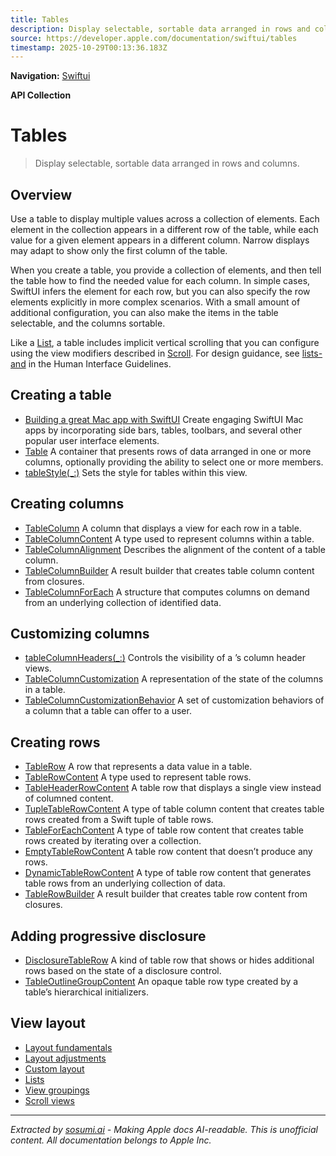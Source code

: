 ```yaml
---
title: Tables
description: Display selectable, sortable data arranged in rows and columns.
source: https://developer.apple.com/documentation/swiftui/tables
timestamp: 2025-10-29T00:13:36.183Z
---
```


**Navigation:** [Swiftui](/documentation/swiftui)

**API Collection**

# Tables

> Display selectable, sortable data arranged in rows and columns.

## Overview

Use a table to display multiple values across a collection of elements. Each element in the collection appears in a different row of the table, while each value for a given element appears in a different column. Narrow displays may adapt to show only the first column of the table.



When you create a table, you provide a collection of elements, and then tell the table how to find the needed value for each column. In simple cases, SwiftUI infers the element for each row, but you can also specify the row elements explicitly in more complex scenarios. With a small amount of additional configuration, you can also make the items in the table selectable, and the columns sortable.

Like a [List](/documentation/swiftui/list), a table includes implicit vertical scrolling that you can configure using the view modifiers described in [Scroll](/documentation/swiftui/scroll-views). For design guidance, see [lists-and](/design/Human-Interface-Guidelines/lists-and-tables) in the Human Interface Guidelines.

## Creating a table

- [Building a great Mac app with SwiftUI](/documentation/swiftui/building-a-great-mac-app-with-swiftui) Create engaging SwiftUI Mac apps by incorporating side bars, tables, toolbars, and several other popular user interface elements.
- [Table](/documentation/swiftui/table) A container that presents rows of data arranged in one or more columns, optionally providing the ability to select one or more members.
- [tableStyle(_:)](/documentation/swiftui/view/tablestyle(_:)) Sets the style for tables within this view.

## Creating columns

- [TableColumn](/documentation/swiftui/tablecolumn) A column that displays a view for each row in a table.
- [TableColumnContent](/documentation/swiftui/tablecolumncontent) A type used to represent columns within a table.
- [TableColumnAlignment](/documentation/swiftui/tablecolumnalignment) Describes the alignment of the content of a table column.
- [TableColumnBuilder](/documentation/swiftui/tablecolumnbuilder) A result builder that creates table column content from closures.
- [TableColumnForEach](/documentation/swiftui/tablecolumnforeach) A structure that computes columns on demand from an underlying collection of identified data.

## Customizing columns

- [tableColumnHeaders(_:)](/documentation/swiftui/view/tablecolumnheaders(_:)) Controls the visibility of a ’s column header views.
- [TableColumnCustomization](/documentation/swiftui/tablecolumncustomization) A representation of the state of the columns in a table.
- [TableColumnCustomizationBehavior](/documentation/swiftui/tablecolumncustomizationbehavior) A set of customization behaviors of a column that a table can offer to a user.

## Creating rows

- [TableRow](/documentation/swiftui/tablerow) A row that represents a data value in a table.
- [TableRowContent](/documentation/swiftui/tablerowcontent) A type used to represent table rows.
- [TableHeaderRowContent](/documentation/swiftui/tableheaderrowcontent) A table row that displays a single view instead of columned content.
- [TupleTableRowContent](/documentation/swiftui/tupletablerowcontent) A type of table column content that creates table rows created from a Swift tuple of table rows.
- [TableForEachContent](/documentation/swiftui/tableforeachcontent) A type of table row content that creates table rows created by iterating over a collection.
- [EmptyTableRowContent](/documentation/swiftui/emptytablerowcontent) A table row content that doesn’t produce any rows.
- [DynamicTableRowContent](/documentation/swiftui/dynamictablerowcontent) A type of table row content that generates table rows from an underlying collection of data.
- [TableRowBuilder](/documentation/swiftui/tablerowbuilder) A result builder that creates table row content from closures.

## Adding progressive disclosure

- [DisclosureTableRow](/documentation/swiftui/disclosuretablerow) A kind of table row that shows or hides additional rows based on the state of a disclosure control.
- [TableOutlineGroupContent](/documentation/swiftui/tableoutlinegroupcontent) An opaque table row type created by a table’s hierarchical initializers.

## View layout

- [Layout fundamentals](/documentation/swiftui/layout-fundamentals)
- [Layout adjustments](/documentation/swiftui/layout-adjustments)
- [Custom layout](/documentation/swiftui/custom-layout)
- [Lists](/documentation/swiftui/lists)
- [View groupings](/documentation/swiftui/view-groupings)
- [Scroll views](/documentation/swiftui/scroll-views)

---

*Extracted by [sosumi.ai](https://sosumi.ai) - Making Apple docs AI-readable.*
*This is unofficial content. All documentation belongs to Apple Inc.*
